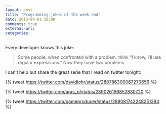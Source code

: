 ```yaml
---
layout: post
title: "Programming jokes of the week end"
date: 2013-04-01 20:00
comments: true
external-url:
categories:
---
```


Every developer knows this joke:

> Some people, when confronted with a problem, think “I know, I’ll use regular expressions.” Now they have two problems.

I can’t help but share the great serie that I read on twitter tonight:

<!-- more -->

{% tweet https://twitter.com/davidlohr/status/288786300067270656 %}

{% tweet https://twitter.com/aras_p/status/289026199852830720 %}

{% tweet https://twitter.com/gameproducer/status/289081742248251394 %}
